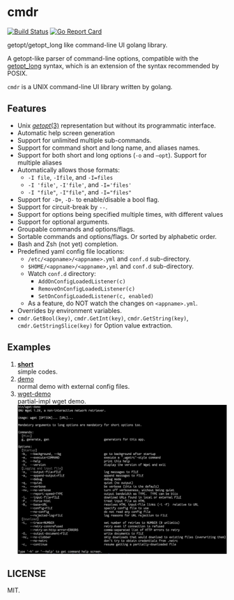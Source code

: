 # cmdr

[![Build Status](https://travis-ci.org/hedzr/cmdr.svg?branch=master)](https://travis-ci.org/hedzr/cmdr)
[![Go Report Card](https://goreportcard.com/badge/github.com/hedzr/cmdr)](https://goreportcard.com/report/github.com/hedzr/cmdr)

getopt/getopt_long like command-line UI golang library.

A getopt-like parser of command-line options, compatible with the [getopt_long](http://www.gnu.org/s/libc/manual/html_node/Argument-Syntax.html#Argument-Syntax) syntax, which is an extension of the syntax recommended by POSIX.

`cmdr` is a UNIX command-line UI library written by golang.


## Features

- Unix [*getopt*(3)](http://man7.org/linux/man-pages/man3/getopt.3.html) representation but without its programmatic interface.
- Automatic help screen generation
- Support for unlimited multiple sub-commands.
- Support for command short and long name, and aliases names.
- Support for both short and long options (`-o` and `—opt`). Support for multiple aliases
- Automatically allows those formats:
  - `-I file`, `-Ifile`, and `-I=files`
  - `-I 'file'`, `-I'file'`, and `-I='files'`
  - `-I "file"`, `-I"file"`, and `-I="files"`
- Support for `-D+`, `-D-` to enable/disable a bool flag.
- Support for circuit-break by `--`.
- Support for options being specified multiple times, with different values
- Support for optional arguments.
- Groupable commands and options/flags.
- Sortable commands and options/flags. Or sorted by alphabetic order.
- Bash and Zsh (not yet) completion.
- Predefined yaml config file locations:
  - `/etc/<appname>/<appname>.yml` and `conf.d` sub-directory.
  - `$HOME/<appname>/<appname>,yml` and `conf.d` sub-directory.
  - Watch `conf.d` directory:
    - `AddOnConfigLoadedListener(c)`
    - `RemoveOnConfigLoadedListener(c)`
    - `SetOnConfigLoadedListener(c, enabled)`
  - As a feature, do NOT watch the changes on `<appname>.yml`.
- Overrides by environment variables.
- `cmdr.GetBool(key)`, `cmdr.GetInt(key)`, `cmdr.GetString(key)`, `cmdr.GetStringSlice(key)` for Option value extraction.


## Examples

1. [**short**](./examples/short/README.md)  
   simple codes.
2. [demo](./examples/demo/README.md)  
   normal demo with external config files.
3. [wget-demo](./examples/wget-demo/README.md)  
   partial-impl wget demo.
   ![](./docs/wget-demo.png)



## LICENSE

MIT.





